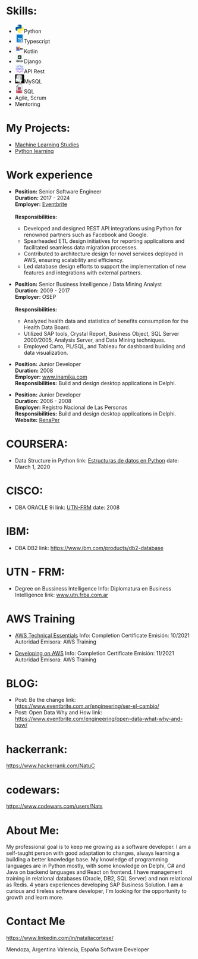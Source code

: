 # Skills:
 <ul class="skills">
    <li><img src="/img/python.png" alt="Python" width="24" height="24">Python</li>
    <li><img src="/img/ts.jpg" alt="Typescript" width="24" height="24">Typescript</li>
    <li><img src="/img/kotlin.jpg" alt="Kotlin" width="24" height="24">Kotlin</li>
    <li><img src="/img/django.png" alt="Django" width="24" height="24">Django</li>
    <li><img src="/img/apiRest.jpg" alt="API Rest" width="24" height="24">API Rest</li>
    <li><img src="/img/mysql.jpg" alt="MySQL" width="24" height="24">MySQL</li>
    <li><img src="/img/sql.png" alt="SQL" width="24" height="24">SQL</li>
    <li>Agile, Scrum</li>
    <li>Mentoring</li>  
</ul>
 
# My Projects:
 - <a href="https://github.com/natalia-cortese/machine_learning">Machine Learning Studies</a>
 - <a href="https://github.com/natalia-cortese/python">Python learning</a>

# Work experience
- <strong>Position:</strong> Senior Software Engineer<br>
  <strong>Duration:</strong> 2017 - 2024<br>
  <strong>Employer:</strong> <a href="www.eventbrite.com">Eventbrite</a><br><br>
  <strong>Responsibilities:</strong><br>
  - Developed and designed REST API integrations using Python for renowned partners such as Facebook and Google.<br>
  - Spearheaded ETL design initiatives for reporting applications and facilitated seamless data migration processes.<br>
  - Contributed to architecture design for novel services deployed in AWS, ensuring scalability and efficiency.<br>
  - Led database design efforts to support the implementation of new features and integrations with external partners.<br>

- <strong>Position:</strong> Senior Business Intelligence / Data Mining Analyst<br>
  <strong>Duration:</strong> 2009 - 2017<br>
  <strong>Employer:</strong> OSEP<br><br>
  <strong>Responsibilities:</strong><br>
  - Analyzed health data and statistics of benefits consumption for the Health Data Board.<br>
  - Utilized SAP tools, Crystal Report, Business Object, SQL Server 2000/2005, Analysis Server, and Data Mining techniques.<br>
  - Employed Carto, PL/SQL, and Tableau for dashboard building and data visualization.<br>

- <strong>Position:</strong> Junior Developer<br>
  <strong>Duration:</strong> 2008<br>
  <strong>Employer:</strong> <a href="https://www.inamika.com/es/index.html">www.inamika.com</a><br>
  <strong>Responsibilities:</strong> Build and design desktop applications in Delphi.<br>

- <strong>Position:</strong> Junior Developer<br>
  <strong>Duration:</strong> 2006 - 2008<br>
  <strong>Employer:</strong> Registro Nacional de Las Personas<br>
  <strong>Responsibilities:</strong> Build and design desktop applications in Delphi.<br>
  <strong>Website:</strong> <a href="https://www.argentina.gob.ar/interior/renaper">RenaPer</a><br>


# COURSERA:
  - Data Structure in Python
    link: <a href="https://www.coursera.org/learn/estructura-de-datos-python/home/welcome">Estructuras de datos en Python</a>
    date: March 1, 2020

# CISCO:
  - DBA ORACLE 9i
    link: <a href="http://www.frm.utn.edu.ar/index.php?option=com_content&view=article&id=3449:academias-cisco-oracle-y-sun-utn-frm-cursos-y-carreras-de-informatica-aplicada&catid=77:noticias-facultad-regional-mendoza&Itemid=487">UTN-FRM</a>
    date: 2008

# IBM:
  - DBA DB2
    link: <url>https://www.ibm.com/products/db2-database</url>
      
# UTN - FRM: 
  - Degree on Bussiness Intelligence
    Info: Diplomatura en Business Intelligence
    link: <url>www.utn.frba.com.ar</url>
    
# AWS Training
  - <a href="https://www.linkedin.com/in/nataliacortese/#:~:text=fecha%20de%20vencimiento-,Ver%20credencial,-Diplomatura%20en%20Business">AWS Technical Essentials</a>
    Info: Completion Certificate
    Emisión: 10/2021
    Autoridad Emisora: AWS Training
    
  - <a href="https://www.aws.training/Transcript/CompletionCertificateHtml?transcriptid=1-e-JcBmnkumCuSEQUglnA2">Developing on AWS</a>
  Info: Completion Certificate
  Emisión: 11/2021
  Autoridad Emisora: AWS Training
      
# BLOG:
   - Post: Be the change
     link: <url> https://www.eventbrite.com.ar/engineering/ser-el-cambio/ </url>
   - Post: Open Data Why and How
     link: <url> https://www.eventbrite.com/engineering/open-data-what-why-and-how/ </url>

# hackerrank:
   <url>https://www.hackerrank.com/NatuC</url>
# codewars:
   <url>https://www.codewars.com/users/Nats</url>

# About Me:
  My professional goal is to keep me growing as a software developer. I am a self-taught person with good adaptation to changes, always learning a building a better knowledge base.
  My knowledge of programming languages are in Python mostly, with some knowledge on Delphi, C# and Java on backend languages and React on frontend.
  I have management training in relational databases (Oracle, DB2, SQL Server) and non relational as Redis.
  4 years experiences developing SAP Business Solution.
  I am a curious and tireless software developer, I'm looking for the opportunity to growth and learn more. 

# Contact Me
https://www.linkedin.com/in/nataliacortese/

Mendoza, Argentina
Valencia, España
Software Developer
